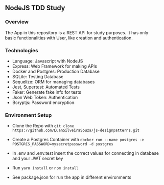 ## NodeJS TDD Study

### Overview

The App in this repository is a REST API for study purposes. It has only basic functionalities with User, like creation and authentication.

### Technologies 

 - Language: Javascript with NodeJS
 - Express: Web Framework for making APIs
 - Docker and Postgres: Production Database
 - SQLite: Testing Database
 - Sequelize: ORM for managing databases
 - Jest, Supertest: Automated Tests
 - Faker: Generate fake info for tests
 - Json Web Token: Authentication
 - Bcryptjs: Password encryption
 
 ### Environment Setup

- Clone the Repo with `git clone https://github.com/LuanSilveiraSouza/js-designpatterns.git`

- Create a Postgres Container with `docker run --name postgres -e POSTGRES_PASSWORD=mysecretpassword -d postgres`

- In .env and .env.test insert the correct values for connecting in database and your JWT secret key

- Run `yarn install` or `npm install`

- See package.json for run the app in different environments
